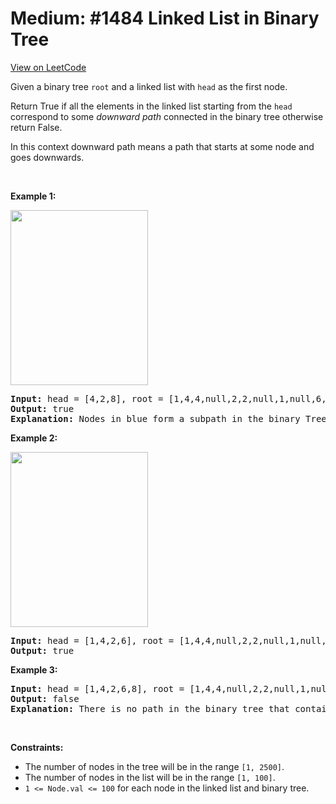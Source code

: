 
Medium: #1484 Linked List in Binary Tree
=======================
[View on LeetCode](https://leetcode.com/problems/linked-list-in-binary-tree/)
</hr>
<p>Given a binary tree <code>root</code> and a&nbsp;linked list with&nbsp;<code>head</code>&nbsp;as the first node.&nbsp;</p>

<p>Return True if all the elements in the linked list starting from the <code>head</code> correspond to some <em>downward path</em> connected in the binary tree&nbsp;otherwise return False.</p>

<p>In this context downward path means a path that starts at some node and goes downwards.</p>

<p>&nbsp;</p>
<p><strong class="example">Example 1:</strong></p>

<p><strong><img alt="" src="https://assets.leetcode.com/uploads/2020/02/12/sample_1_1720.png" style="width: 220px; height: 280px;" /></strong></p>

<pre>
<strong>Input:</strong> head = [4,2,8], root = [1,4,4,null,2,2,null,1,null,6,8,null,null,null,null,1,3]
<strong>Output:</strong> true
<strong>Explanation:</strong> Nodes in blue form a subpath in the binary Tree.  
</pre>

<p><strong class="example">Example 2:</strong></p>

<p><strong><img alt="" src="https://assets.leetcode.com/uploads/2020/02/12/sample_2_1720.png" style="width: 220px; height: 280px;" /></strong></p>

<pre>
<strong>Input:</strong> head = [1,4,2,6], root = [1,4,4,null,2,2,null,1,null,6,8,null,null,null,null,1,3]
<strong>Output:</strong> true
</pre>

<p><strong class="example">Example 3:</strong></p>

<pre>
<strong>Input:</strong> head = [1,4,2,6,8], root = [1,4,4,null,2,2,null,1,null,6,8,null,null,null,null,1,3]
<strong>Output:</strong> false
<strong>Explanation:</strong> There is no path in the binary tree that contains all the elements of the linked list from <code>head</code>.
</pre>

<p>&nbsp;</p>
<p><strong>Constraints:</strong></p>

<ul>
	<li>The number of nodes in the tree will be in the range <code>[1, 2500]</code>.</li>
	<li>The number of nodes in the list will be in the range <code>[1, 100]</code>.</li>
	<li><code>1 &lt;= Node.val&nbsp;&lt;= 100</code>&nbsp;for each node in the linked list and binary tree.</li>
</ul>

